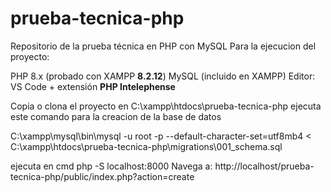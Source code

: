 # prueba-tecnica-php
Repositorio de la prueba técnica en PHP con MySQL
Para la ejecucion del proyecto: 

PHP 8.x (probado con XAMPP **8.2.12**)
MySQL (incluido en XAMPP)
Editor: VS Code + extensión **PHP Intelephense**

Copia o clona el proyecto en C:\xampp\htdocs\prueba-tecnica-php
ejecuta este comando para la creacion de la base de datos

C:\xampp\mysql\bin\mysql -u root -p --default-character-set=utf8mb4 < C:\xampp\htdocs\prueba-tecnica-php\migrations\001_schema.sql


ejecuta en cmd
php -S localhost:8000
Navega a: http://localhost/prueba-tecnica-php/public/index.php?action=create
